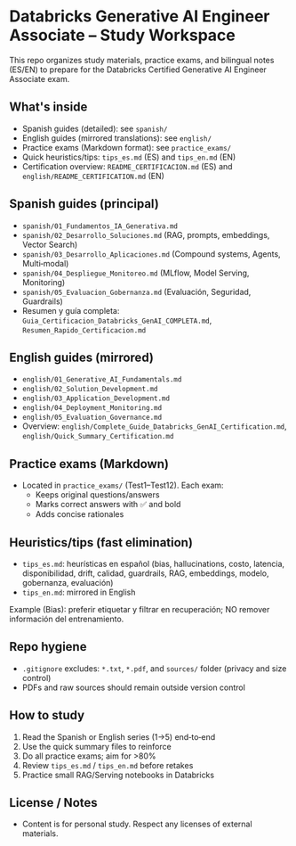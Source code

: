 # Databricks Generative AI Engineer Associate – Study Workspace

This repo organizes study materials, practice exams, and bilingual notes (ES/EN) to prepare for the Databricks Certified Generative AI Engineer Associate exam.

## What's inside
- Spanish guides (detailed): see `spanish/`
- English guides (mirrored translations): see `english/`
- Practice exams (Markdown format): see `practice_exams/`
- Quick heuristics/tips: `tips_es.md` (ES) and `tips_en.md` (EN)
- Certification overview: `README_CERTIFICACION.md` (ES) and `english/README_CERTIFICATION.md` (EN)

## Spanish guides (principal)
- `spanish/01_Fundamentos_IA_Generativa.md`
- `spanish/02_Desarrollo_Soluciones.md` (RAG, prompts, embeddings, Vector Search)
- `spanish/03_Desarrollo_Aplicaciones.md` (Compound systems, Agents, Multi‑modal)
- `spanish/04_Despliegue_Monitoreo.md` (MLflow, Model Serving, Monitoring)
- `spanish/05_Evaluacion_Gobernanza.md` (Evaluación, Seguridad, Guardrails)
- Resumen y guía completa: `Guia_Certificacion_Databricks_GenAI_COMPLETA.md`, `Resumen_Rapido_Certificacion.md`

## English guides (mirrored)
- `english/01_Generative_AI_Fundamentals.md`
- `english/02_Solution_Development.md`
- `english/03_Application_Development.md`
- `english/04_Deployment_Monitoring.md`
- `english/05_Evaluation_Governance.md`
- Overview: `english/Complete_Guide_Databricks_GenAI_Certification.md`, `english/Quick_Summary_Certification.md`

## Practice exams (Markdown)
- Located in `practice_exams/` (Test1–Test12). Each exam:
  - Keeps original questions/answers
  - Marks correct answers with ✅ and bold
  - Adds concise rationales

## Heuristics/tips (fast elimination)
- `tips_es.md`: heurísticas en español (bias, hallucinations, costo, latencia, disponibilidad, drift, calidad, guardrails, RAG, embeddings, modelo, gobernanza, evaluación)
- `tips_en.md`: mirrored in English

Example (Bias): preferir etiquetar y filtrar en recuperación; NO remover información del entrenamiento.

## Repo hygiene
- `.gitignore` excludes: `*.txt`, `*.pdf`, and `sources/` folder (privacy and size control)
- PDFs and raw sources should remain outside version control

## How to study
1. Read the Spanish or English series (1→5) end‑to‑end
2. Use the quick summary files to reinforce
3. Do all practice exams; aim for >80%
4. Review `tips_es.md` / `tips_en.md` before retakes
5. Practice small RAG/Serving notebooks in Databricks

## License / Notes
- Content is for personal study. Respect any licenses of external materials.
